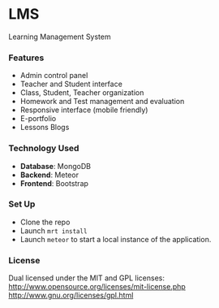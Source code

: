 # LMS
Learning Management System

### Features

- Admin control panel
- Teacher and Student interface
- Class, Student, Teacher organization
- Homework and Test management and evaluation
- Responsive interface (mobile friendly)
- E-portfolio
- Lessons Blogs

### Technology Used

- **Database**: MongoDB
- **Backend**: Meteor
- **Frontend**: Bootstrap

### Set Up

- Clone the repo
- Launch `mrt install`
- Launch `meteor` to start a local instance of the application.

### License

Dual licensed under the MIT and GPL licenses:  
http://www.opensource.org/licenses/mit-license.php  
http://www.gnu.org/licenses/gpl.html
